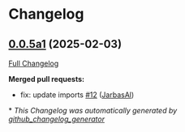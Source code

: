 # Changelog

## [0.0.5a1](https://github.com/OpenVoiceOS/ovos-ocp-news-plugin/tree/0.0.5a1) (2025-02-03)

[Full Changelog](https://github.com/OpenVoiceOS/ovos-ocp-news-plugin/compare/0.0.4...0.0.5a1)

**Merged pull requests:**

- fix: update imports [\#12](https://github.com/OpenVoiceOS/ovos-ocp-news-plugin/pull/12) ([JarbasAl](https://github.com/JarbasAl))



\* *This Changelog was automatically generated by [github_changelog_generator](https://github.com/github-changelog-generator/github-changelog-generator)*
